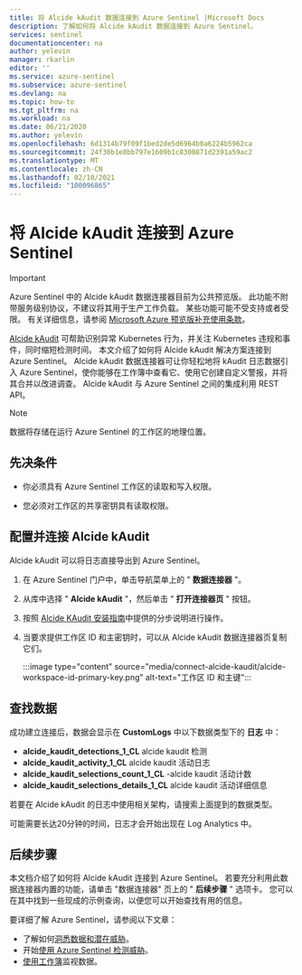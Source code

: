 ```yaml
---
title: 将 Alcide kAudit 数据连接到 Azure Sentinel |Microsoft Docs
description: 了解如何将 Alcide kAudit 数据连接到 Azure Sentinel。
services: sentinel
documentationcenter: na
author: yelevin
manager: rkarlin
editor: ''
ms.service: azure-sentinel
ms.subservice: azure-sentinel
ms.devlang: na
ms.topic: how-to
ms.tgt_pltfrm: na
ms.workload: na
ms.date: 06/21/2020
ms.author: yelevin
ms.openlocfilehash: 6d1314b79f09f1bed2de5d6964b0a6224b5962ca
ms.sourcegitcommit: 24f30b1e8bb797e1609b1c8300871d2391a59ac2
ms.translationtype: MT
ms.contentlocale: zh-CN
ms.lasthandoff: 02/10/2021
ms.locfileid: "100096865"
---
```

# <a name="connect-your-alcide-kaudit-to-azure-sentinel"></a>将 Alcide kAudit 连接到 Azure Sentinel

> [!IMPORTANT]
> Azure Sentinel 中的 Alcide kAudit 数据连接器目前为公共预览版。
> 此功能不附带服务级别协议，不建议将其用于生产工作负载。 某些功能可能不受支持或者受限。 有关详细信息，请参阅 [Microsoft Azure 预览版补充使用条款](https://azure.microsoft.com/support/legal/preview-supplemental-terms/)。

[Alcide kAudit](https://www.alcide.io/kaudit-K8s-forensics/) 可帮助识别异常 Kubernetes 行为，并关注 Kubernetes 违规和事件，同时缩短检测时间。 本文介绍了如何将 Alcide kAudit 解决方案连接到 Azure Sentinel。 Alcide kAudit 数据连接器可让你轻松地将 kAudit 日志数据引入 Azure Sentinel，使你能够在工作簿中查看它、使用它创建自定义警报，并将其合并以改进调查。 Alcide kAudit 与 Azure Sentinel 之间的集成利用 REST API。

> [!NOTE]
> 数据将存储在运行 Azure Sentinel 的工作区的地理位置。

## <a name="prerequisites"></a>先决条件

- 你必须具有 Azure Sentinel 工作区的读取和写入权限。

- 您必须对工作区的共享密钥具有读取权限。

## <a name="configure-and-connect-alcide-kaudit"></a>配置并连接 Alcide kAudit

Alcide kAudit 可以将日志直接导出到 Azure Sentinel。

1. 在 Azure Sentinel 门户中，单击导航菜单上的 " **数据连接器** "。

1. 从库中选择 " **Alcide kAudit** "，然后单击 " **打开连接器页** " 按钮。

1. 按照 [Alcide KAudit 安装指南](https://get.alcide.io/hubfs/Azure%20Sentinel%20Integration%20with%20kAudit.pdf)中提供的分步说明进行操作。

1. 当要求提供工作区 ID 和主密钥时，可以从 Alcide kAudit 数据连接器页复制它们。

    :::image type="content" source="media/connect-alcide-kaudit/alcide-workspace-id-primary-key.png" alt-text="工作区 ID 和主键":::

## <a name="find-your-data"></a>查找数据

成功建立连接后，数据会显示在 **CustomLogs** 中以下数据类型下的 **日志** 中：

- **alcide_kaudit_detections_1_CL** alcide kaudit 检测 
- **alcide_kaudit_activity_1_CL** alcide kaudit 活动日志
- **alcide_kaudit_selections_count_1_CL** -alcide kaudit 活动计数
- **alcide_kaudit_selections_details_1_CL** alcide kaudit 活动详细信息

若要在 Alcide kAudit 的日志中使用相关架构，请搜索上面提到的数据类型。

可能需要长达20分钟的时间，日志才会开始出现在 Log Analytics 中。

## <a name="next-steps"></a>后续步骤

本文档介绍了如何将 Alcide kAudit 连接到 Azure Sentinel。 若要充分利用此数据连接器内置的功能，请单击 "数据连接器" 页上的 " **后续步骤** " 选项卡。 您可以在其中找到一些现成的示例查询，以便您可以开始查找有用的信息。

要详细了解 Azure Sentinel，请参阅以下文章：

- 了解如何[洞悉数据和潜在威胁](quickstart-get-visibility.md)。
- 开始[使用 Azure Sentinel 检测威胁](tutorial-detect-threats-built-in.md)。
- [使用工作簿](tutorial-monitor-your-data.md)监视数据。
